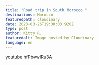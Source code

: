 ```yaml
---
title: "Road trip in South Morocco "
destinations: Morocco
featuredpath: cloudinary
date: 2023-03-26T19:30:03.920Z
type: post
author: Kitty R.
featuredalt: Image hosted by Cloudinary
language: en
---
```

youtube hfPbvwIRu3A